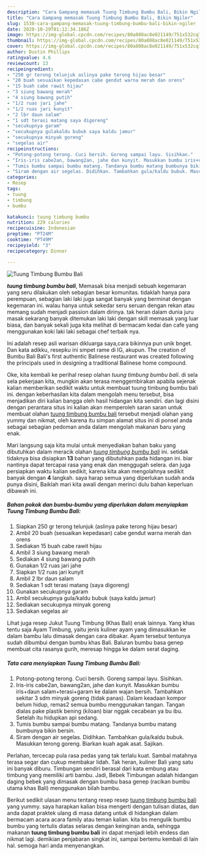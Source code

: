 ```yaml
---
description: "Cara Gampang memasak Tuung Timbung Bumbu Bali, Bikin Ngiler"
title: "Cara Gampang memasak Tuung Timbung Bumbu Bali, Bikin Ngiler"
slug: 1530-cara-gampang-memasak-tuung-timbung-bumbu-bali-bikin-ngiler
date: 2020-10-29T01:12:34.186Z
image: https://img-global.cpcdn.com/recipes/80a808ac8e021149/751x532cq70/tuung-timbung-bumbu-bali-foto-resep-utama.jpg
thumbnail: https://img-global.cpcdn.com/recipes/80a808ac8e021149/751x532cq70/tuung-timbung-bumbu-bali-foto-resep-utama.jpg
cover: https://img-global.cpcdn.com/recipes/80a808ac8e021149/751x532cq70/tuung-timbung-bumbu-bali-foto-resep-utama.jpg
author: Dustin Phillips
ratingvalue: 4.6
reviewcount: 13
recipeingredient:
- "250 gr terong telunjuk aslinya pake terong hijau besar"
- "20 buah sesuaikan kepedasan cabe gendut warna merah dan orens"
- "15 buah cabe rawit hijau"
- "3 siung bawang merah"
- "4 siung bawang putih"
- "1/2 ruas jari jahe"
- "1/2 ruas jari kunyit"
- "2 lbr daun salam"
- "1 sdt terasi matang saya digoreng"
- "secukupnya garam"
- "secukupnya gulakaldu bubuk saya kaldu jamur"
- "secukupnya minyak goreng"
- "segelas air"
recipeinstructions:
- "Potong-potong terong. Cuci bersih. Goreng sampai layu. Sisihkan."
- "Iris-iris cabe2an, bawang2an, jahe dan kunyit. Masukkan bumbu iris+daun salam+terasi+garam ke dalam wajan bersih. Tambahkan sekitar 3 sdm minyak goreng (tidak panas). Dalam keadaan kompor belum hidup, remas2 semua bumbu menggunakan tangan. Tangan dialas pake plastik bening (kiloan) biar nggak cecabean ya bu ibu. Setelah itu hidupkan api sedang."
- "Tumis bumbu sampai bumbu matang. Tandanya bumbu matang bumbunya bikin bersin."
- "Siram dengan air segelas. Didihkan. Tambahkan gula/kaldu bubuk. Masukkan terong goreng. Biarkan kuah agak asat. Sajikan."
categories:
- Resep
tags:
- tuung
- timbung
- bumbu

katakunci: tuung timbung bumbu 
nutrition: 229 calories
recipecuisine: Indonesian
preptime: "PT24M"
cooktime: "PT49M"
recipeyield: "3"
recipecategory: Dinner

---
```



![Tuung Timbung Bumbu Bali](https://img-global.cpcdn.com/recipes/80a808ac8e021149/751x532cq70/tuung-timbung-bumbu-bali-foto-resep-utama.jpg)

<b><i>tuung timbung bumbu bali</i></b>, Memasak bisa menjadi sebuah kegemaran yang seru dilakukan oleh sebagian besar komunitas. tidaklah hanya para perempuan, sebagian laki laki juga sangat banyak yang berminat dengan kegemaran ini. walau hanya untuk sekedar seru seruan dengan rekan atau memang sudah menjadi passion dalam dirinya. tak heran dalam dunia juru masak sekarang banyak ditemukan laki laki dengan skill memasak yang luar biasa, dan banyak sekali juga kita melihat di bermacam kedai dan cafe yang menggunakan koki laki laki sebagai chef terbaik nya.

Ini adalah resep asli warisan dikluarga saya,cara bikinnya pun unik bnget. Dan kata adikku, resepku ini smpet rame di IG, akupun. The creation of Bumbu Bali Bali&#39;s first authentic Balinese restaurant was created following the principals used in designing a traditional Balinese home compound.

Oke, kita kembali ke perihal resep olahan <i>tuung timbung bumbu bali</i>. di sela sela pekerjaan kita, mungkin akan terasa menggembirakan apabila sejenak kalian memberikan sedikit waktu untuk membuat tuung timbung bumbu bali ini. dengan keberhasilan kita dalam mengolah menu tersebut, bisa menjadikan diri kalian bangga oleh hasil hidangan kita sendiri. dan lagi disini dengan perantara situs ini kalian akan memperoleh saran saran untuk membuat olahan <u>tuung timbung bumbu bali</u> tersebut menjadi olahan yang yummy dan nikmat, oleh karena itu simpan alamat situs ini di ponsel anda sebagai sebagian pedoman anda dalam mengolah makanan baru yang enak.


Mari langsung saja kita mulai untuk menyediakan bahan baku yang dibutuhkan dalam meracik olahan <u><i>tuung timbung bumbu bali</i></u> ini. setidak tidaknya bisa disiapkan <b>13</b> bahan yang dibutuhkan pada hidangan ini. biar nantinya dapat tercapai rasa yang enak dan menggugah selera. dan juga persiapkan waktu kalian sedikit, karena kita akan mengolahnya sedikit banyak dengan <b>4</b> langkah. saya harap semua yang diperlukan sudah anda punya disini, Baiklah mari kita awali dengan merinci dulu bahan keperluan dibawah ini.

<!--inarticleads1-->

##### Bahan pokok dan bumbu-bumbu yang diperlukan dalam menyiapkan Tuung Timbung Bumbu Bali:

1. Siapkan 250 gr terong telunjuk (aslinya pake terong hijau besar)
1. Ambil 20 buah (sesuaikan kepedasan) cabe gendut warna merah dan orens
1. Sediakan 15 buah cabe rawit hijau
1. Ambil 3 siung bawang merah
1. Sediakan 4 siung bawang putih
1. Gunakan 1/2 ruas jari jahe
1. Siapkan 1/2 ruas jari kunyit
1. Ambil 2 lbr daun salam
1. Sediakan 1 sdt terasi matang (saya digoreng)
1. Gunakan secukupnya garam
1. Ambil secukupnya gula/kaldu bubuk (saya kaldu jamur)
1. Sediakan secukupnya minyak goreng
1. Sediakan segelas air


Lihat juga resep Jukut Tuung Timbung (Khas Bali) enak lainnya. Yang khas tentu saja Ayam Timbung, yaitu jenis kuliner ayam yang dimasukkan ke dalam bambu lalu dimasak dengan cara dibakar. Ayam tersebut tentunya sudah dibumbui dengan bumbu khas Bali. Baluran bumbu basa genep membuat cita rasanya gurih, meresap hingga ke dalam serat daging. 

<!--inarticleads2-->

##### Tata cara menyiapkan Tuung Timbung Bumbu Bali:

1. Potong-potong terong. Cuci bersih. Goreng sampai layu. Sisihkan.
1. Iris-iris cabe2an, bawang2an, jahe dan kunyit. Masukkan bumbu iris+daun salam+terasi+garam ke dalam wajan bersih. Tambahkan sekitar 3 sdm minyak goreng (tidak panas). Dalam keadaan kompor belum hidup, remas2 semua bumbu menggunakan tangan. Tangan dialas pake plastik bening (kiloan) biar nggak cecabean ya bu ibu. Setelah itu hidupkan api sedang.
1. Tumis bumbu sampai bumbu matang. Tandanya bumbu matang bumbunya bikin bersin.
1. Siram dengan air segelas. Didihkan. Tambahkan gula/kaldu bubuk. Masukkan terong goreng. Biarkan kuah agak asat. Sajikan.


Perlahan, tercecap pula rasa pedas yang tak terlalu kuat. Sambal matahnya terasa segar dan cukup membakar lidah. Tak heran, kuliner Bali yang satu ini banyak diburu. Timbungan sendiri berasal dari kata embung atau timbung yang memiliki arti bambu. Jadi, Bebek Timbungan adalah hidangan daging bebek yang dimasak dengan bumbu basa genep (racikan bumbu utama khas Bali) menggunakan bilah bambu. 

Berikut sedikit ulasan menu tentang resep resep <u>tuung timbung bumbu bali</u> yang yummy. saya harapkan kalian bisa mengerti dengan tulisan diatas, dan anda dapat praktek ulang di masa datang untuk di hidangkan dalam bermacam acara acara family atau teman kalian. kita bs mengulik bumbu bumbu yang tertulis diatas selaras dengan keinginan anda, sehingga makanan <b>tuung timbung bumbu bali</b> ini dapat menjadi lebih endess dan nikmat lagi. demikian penjabaran singkat ini, sampai bertemu kembali di lain hal. semoga hari anda menyenangkan.
